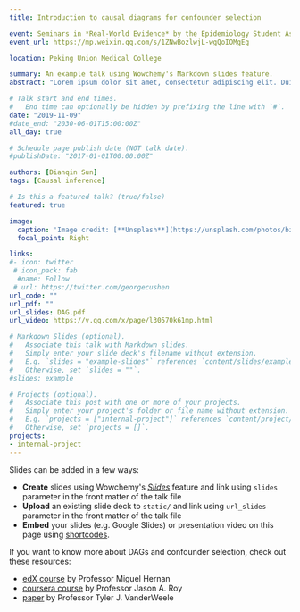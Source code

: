 ```yaml
---
title: Introduction to causal diagrams for confounder selection

event: Seminars in *Real-World Evidence* by the Epidemiology Student Association
event_url: https://mp.weixin.qq.com/s/1ZNwBozlwjL-wgQoIOMgEg

location: Peking Union Medical College

summary: An example talk using Wowchemy's Markdown slides feature.
abstract: "Lorem ipsum dolor sit amet, consectetur adipiscing elit. Duis posuere tellusac convallis placerat. Proin tincidunt magna sed ex sollicitudin condimentum. Sed ac faucibus dolor, scelerisque sollicitudin nisi. Cras purus urna, suscipit quis sapien eu, pulvinar tempor diam."

# Talk start and end times.
#   End time can optionally be hidden by prefixing the line with `#`.
date: "2019-11-09"
#date_end: "2030-06-01T15:00:00Z"
all_day: true

# Schedule page publish date (NOT talk date).
#publishDate: "2017-01-01T00:00:00Z"

authors: [Dianqin Sun]
tags: [Causal inference]

# Is this a featured talk? (true/false)
featured: true

image:
  caption: 'Image credit: [**Unsplash**](https://unsplash.com/photos/bzdhc5b3Bxs)'
  focal_point: Right

links:
#- icon: twitter
 # icon_pack: fab
  #name: Follow
 # url: https://twitter.com/georgecushen
url_code: ""
url_pdf: ""
url_slides: DAG.pdf
url_video: https://v.qq.com/x/page/l30570k61mp.html

# Markdown Slides (optional).
#   Associate this talk with Markdown slides.
#   Simply enter your slide deck's filename without extension.
#   E.g. `slides = "example-slides"` references `content/slides/example-slides.md`.
#   Otherwise, set `slides = ""`.
#slides: example

# Projects (optional).
#   Associate this post with one or more of your projects.
#   Simply enter your project's folder or file name without extension.
#   E.g. `projects = ["internal-project"]` references `content/project/deep-learning/index.md`.
#   Otherwise, set `projects = []`.
projects:
- internal-project
---
```


Slides can be added in a few ways:

- **Create** slides using Wowchemy's [*Slides*](https://wowchemy.com/docs/managing-content/#create-slides) feature and link using `slides` parameter in the front matter of the talk file
- **Upload** an existing slide deck to `static/` and link using `url_slides` parameter in the front matter of the talk file
- **Embed** your slides (e.g. Google Slides) or presentation video on this page using [shortcodes](https://wowchemy.com/docs/writing-markdown-latex/).

If you want to know more about DAGs and confounder selection, check out these resources:

- [edX course](https://www.edx.org/course/causal-diagrams-draw-your-assumptions-before-your) by Professor Miguel Hernan
- [coursera course](https://www.coursera.org/learn/crash-course-in-causality#syllabus) by Professor Jason A. Roy
- [paper](https://link.springer.com/article/10.1007%2Fs10654-019-00494-6#Sec4) by Professor Tyler J. VanderWeele
